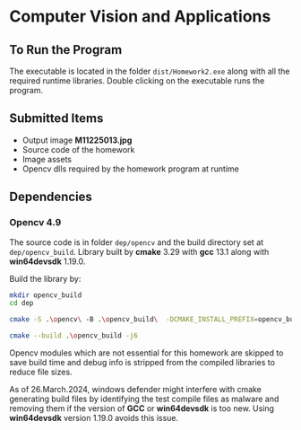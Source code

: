 # Computer Vision and Applications

## To Run the Program

The executable is located in the folder ```dist/Homework2.exe``` along with all the required runtime libraries. Double clicking on the executable runs the program.

## Submitted Items
* Output image __M11225013.jpg__
* Source code of the homework
* Image assets
* Opencv dlls required by the homework program at runtime

## Dependencies

### Opencv 4.9
The source code is in folder ```dep/opencv``` and the build directory set at ```dep/opencv_build```. Library built by __cmake__ 3.29 with __gcc__ 13.1 along with __win64devsdk__ 1.19.0.

Build the library by:
```bash
mkdir opencv_build
cd dep

cmake -S .\opencv\ -B .\opencv_build\  -DCMAKE_INSTALL_PREFIX=opencv_build  -DBUILD_WITH_DEGUG_INFO=OFF  -DWITH_DSHOW=OFF  -DWITH_FFMPEG=OFF  -DBUILD_opencv_calib3d=ON  -DBUILD_opencv_features2d=ON -DBUILD_opencvflann=ON  -DBUILD_opencv_ml=OFF  -DBUILD_opencv_dnn=OFF -DBUILD_opencv_ts=OFF  -DBUILD_opencv_video=OFF  -DBUILD_opencv_videoio=OFF  -G "MinGW Makefiles"

cmake --build .\opencv_build -j6
```
Opencv modules which are not essential for this homework are skipped to save build time and debug info is stripped from the compiled libraries to reduce file sizes.

As of 26.March.2024, windows defender might interfere with cmake generating build files by identifying the test compile files as malware and removing them if the version of __GCC__ or __win64devsdk__ is too new. Using __win64devsdk__ version 1.19.0 avoids this issue.